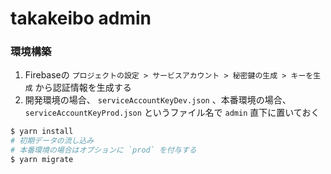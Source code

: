 # takakeibo admin

### 環境構築

1. Firebaseの `プロジェクトの設定 > サービスアカウント > 秘密鍵の生成 > キーを生成` から認証情報を生成する
2. 開発環境の場合、 `serviceAccountKeyDev.json` 、本番環境の場合、 `serviceAccountKeyProd.json` というファイル名で `admin` 直下に置いておく

```bash
$ yarn install
# 初期データの流し込み
# 本番環境の場合はオプションに `prod` を付与する
$ yarn migrate
```
